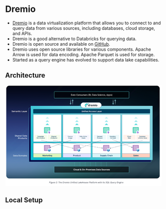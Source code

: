 # Dremio

- [Dremio](https://www.dremio.com/) is a data virtualization platform that allows you to connect to and query data from various sources, including databases, cloud storage, and APIs.
- Dremio is a good alternative to Databricks for querying data.
- Dremio is open source and available on [GitHub](https://github.com/dremio/dremio).
- Dremio uses open source libraries for various components. Apache Arrow is used for data encoding. Apache Parquet is used for storage. 
- Started as a query engine has evolved to support data lake capabilities.

## Architecture

![Dremio Architecture as Lakehouse](./dremio-architecture.png)

## Local Setup

